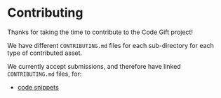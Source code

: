 # Contributing

Thanks for taking the time to contribute to the Code Gift project!

We have different `CONTRIBUTING.md` files for each sub-directory for each type of contributed asset.

We currently accept submissions, and therefore have linked `CONTRIBUTING.md` files, for:
* [code snippets](code/CONTRIBUTING.md)

